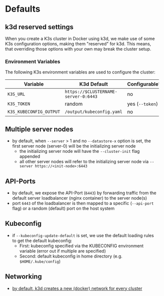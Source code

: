 # Defaults

## k3d reserved settings

When you create a K3s cluster in Docker using k3d, we make use of some K3s configuration options, making them "reserved" for k3d.
This means, that overriding those options with your own may break the cluster setup.

### Environment Variables

The following K3s environment variables are used to configure the cluster:

| Variable | K3d Default | Configurable? |
|----------|-------------|---------------|
| `K3S_URL`| `https://$CLUSTERNAME-server-0:6443` | no |
| `K3S_TOKEN`| random | yes (`--token`) |
| `K3S_KUBECONFIG_OUTPUT`| `/output/kubeconfig.yaml` | no |

## Multiple server nodes

- by default, when `--server` > 1 and no `--datastore-x` option is set, the first server node (server-0) will be the initializing server node
  - the initializing server node will have the `--cluster-init` flag appended
  - all other server nodes will refer to the initializing server node via `--server https://<init-node>:6443`

## API-Ports

- by default, we expose the API-Port (`6443`) by forwarding traffic from the default server loadbalancer (nginx container) to the server node(s)
- port `6443` of the loadbalancer is then mapped to a specific (`--api-port` flag) or a random (default) port on the host system

## Kubeconfig

- if `--kubeconfig-update-default` is set, we use the default loading rules to get the default kubeconfig:
  - First: kubeconfig specified via the KUBECONFIG environment variable (error out if multiple are specified)
  - Second: default kubeconfig in home directory (e.g. `$HOME/.kube/config`)

## Networking

- [by default, k3d creates a new (docker) network for every cluster](./networking)
